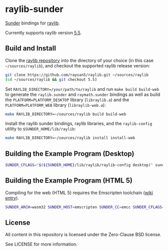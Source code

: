 # raylib-sunder

[Sunder](https://github.com/ashn-dot-dev/sunder) bindings for [raylib](https://www.raylib.com).

Currently supports raylib version [5.5](https://github.com/raysan5/raylib/releases/tag/5.5).

## Build and Install

Clone the [raylib repository](https://github.com/raysan5/raylib) into the
directory of your choice (in this case `~/sources/raylib`), and checkout the
supported raylib release version:

```sh
git clone https://github.com/raysan5/raylib.git ~/sources/raylib
(cd ~/sources/raylib && git checkout 5.5)
```

Set `RAYLIB_DIRECTORY=/your/path/to/raylib` and run `make build build-web` to
generate the `raylib.sunder` and `raymath.sunder` bindings as well as build the
`PLATFORM=PLATFORM_DESKTOP` library (`libraylib.a`) and the
`PLATFORM=PLATFORM_WEB` library (`libraylib-web.a`):

```sh
make RAYLIB_DIRECTORY=~/sources/raylib build build-web
```

Install the raylib sunder bindings, raylib libraries, and the `raylib-config`
utility to `$SUNDER_HOME/lib/raylib`:

```sh
make RAYLIB_DIRECTORY=~/sources/raylib install install-web
```

## Building the Example Program (Desktop)
```sh
SUNDER_CFLAGS="$(${SUNDER_HOME}/lib/raylib/raylib-config desktop)" sunder-compile -o example examples/example.sunder
```

## Building the Example Program (HTML 5)
Compiling for the web (HTML 5) requires the Emscripten toolchain
([wiki entry](https://github.com/raysan5/raylib/wiki/Working-for-Web-(HTML5))).

```sh
SUNDER_ARCH=wasm32 SUNDER_HOST=emscripten SUNDER_CC=emcc SUNDER_CFLAGS="$(${SUNDER_HOME}/lib/raylib/raylib-config web) -sSINGLE_FILE=1 --shell-file emscripten-shell.html" sunder-compile -o example.html examples/example.sunder
```

## License
All content in this repository is licensed under the Zero-Clause BSD license.

See LICENSE for more information.
